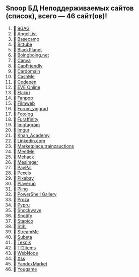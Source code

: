## Snoop БД Неподдерживаемых сайтов (список), всего — 46 сайт(ов)!
1. 🏴 [9GAG](https://9gag.com/)
2. 🏴 [AngelList](https://angel.co/)
3. 🏴 [Basecamp](https://basecamp.com/)
4. 🏴 [Bittube](https://bittube.tv)
5. 🏴 [BlackPlanet](http://blackplanet.com/)
6. 🏴 [Boingboing.net](https://boingboing.net/)
7. 🏴 [Canva](https://www.canva.com/)
8. 🏴 [CapFriendly](https://www.capfriendly.com/)
9. 🏴 [Cardomain](http://www.cardomain.com)
10. 🏴 [CashMe](https://cash.me/)
11. 🏴 [Codepen](https://codepen.io/)
12. 🏴 [EVE Online](https://eveonline.com)
13. 🏴 [Elakiri](http://www.elakiri.com/)
14. 🏴 [Fanpop](http://www.fanpop.com/)
15. 🏴 [Filmweb](https://www.filmweb.pl/user/adam)
16. 🏴 [Forum_vingrad](https://forum.vingrad.ru)
17. 🏴 [Fotolog](https://fotolog.com/)
18. 🏴 [Furaffinity](https://www.furaffinity.net)
19. 🏴 [Imgtagram](https://imgtagram.com)
20. 🏴 [Imgur](https://imgur.com/)
21. 🏴 [Khan_Academy](https://www.khanacademy.org/)
22. 🏴 [Linkedin.com](https://www.linkedin.com/)
23. 🏴 [Marketplace.trainzauctions](https://marketplace.trainzauctions.com/)
24. 🏴 [MeetMe](https://www.meetme.com/)
25. 🏴 [Mehack](https://mehack.org/members)
26. 🏴 [Mesimger](https://mesimger.com/)
27. 🏴 [PayPal](https://www.paypal.me/)
28. 🏴 [Pexels](https://www.pexels.com/)
29. 🏴 [Pixabay](https://pixabay.com/)
30. 🏴 [Playerup](https://www.playerup.com/)
31. 🏴 [Pling](https://www.pling.com/)
32. 🏴 [PowerShell Gallery](https://www.powershellgallery.com)
33. 🏴 [Proza](https://www.proza.ru/)
34. 🏴 [Pvpru](https://pvpru.com/)
35. 🏴 [Shockwave](http://www.shockwave.com/)
36. 🏴 [Spotify](https://open.spotify.com/)
37. 🏴 [Stapico](https://stapico.ru/)
38. 🏴 [Stihi](https://www.stihi.ru/)
39. 🏴 [StreamMe](https://www.stream.me/)
40. 🏴 [Subeta](https://subeta.net/)
41. 🏴 [Teknik](https://teknik.io/)
42. 🏴 [Tf2items](http://www.tf2items.com)
43. 🏴 [WebNode](https://www.webnode.cz/)
44. 🏴 [Xss](https://xss.is/)
45. 🏴 [YandexMarket](https://market.yandex.ru/)
46. 🏴 [Yougame](https://yougame.biz/)

